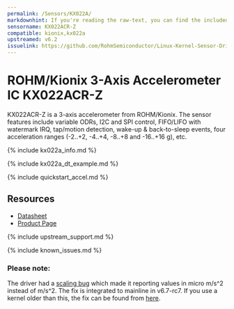```yaml
---
permalink: /Sensors/KX022A/
markdownhint: If you're reading the raw-text, you can find the included stuff from the _includes folder. Or you can head to the and not the pages in https://rohmsemiconductor.github.io/Linux-Kernel-Sensor-Drivers/
sensorname: KX022ACR-Z
compatible: kionix,kx022a
upstreamed: v6.2
issuelink: https://github.com/RohmSemiconductor/Linux-Kernel-Sensor-Drivers/issues?q=is%3Aissue+repo%3ALinux-Kernel-Sensor-Drivers+KX022A+in%3Atitle
---
```


# ROHM/Kionix 3-Axis Accelerometer IC KX022ACR-Z

KX022ACR-Z is a 3-axis accelerometer from ROHM/Kionix. The sensor features include variable ODRs, I2C and SPI control, FIFO/LIFO with watermark IRQ, tap/motion detection, wake-up & back-to-sleep events, four acceleration ranges (-2..+2, -4..+4, -8..+8 and -16..+16 g), etc.

{% include kx022a_info.md %}

{% include kx022a_dt_example.md %}

{% include quickstart_accel.md %}

## Resources
- [Datasheet](https://fscdn.rohm.com/kionix/en/datasheet/kx022acr-z-e.pdf)
- [Product Page](https://www.rohm.com/products/sensors-mems/accelerometer-ics/kx022acr-z-product#productDetail)

{% include upstream_support.md %}

{% include known_issues.md %}

### Please note:

The driver had a [scaling bug](https://github.com/RohmSemiconductor/Linux-Kernel-Sensor-Drivers/issues/5) which made it reporting values in micro m/s^2 instead of m/s^2. The fix is integrated to mainline in v6.7-rc7. If you use a kernel older than this, the fix can be found from [here](https://lore.kernel.org/all/ZTEt7NqfDHPOkm8j@dc78bmyyyyyyyyyyyyydt-3.rev.dnainternet.fi/).
